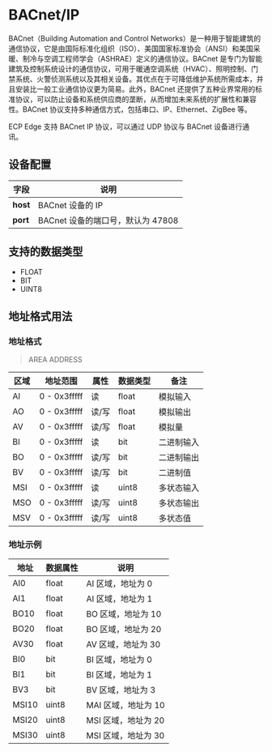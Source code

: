 # BACnet/IP

BACnet（Building Automation and Control Networks）是一种用于智能建筑的通信协议，它是由国际标准化组织（ISO）、美国国家标准协会（ANSI）和美国采暖、制冷与空调工程师学会（ASHRAE）定义的通信协议。BACnet 是专门为智能建筑及控制系统设计的通信协议，可用于暖通空调系统（HVAC）、照明控制、门禁系统、火警侦测系统以及其相关设备。其优点在于可降低维护系统所需成本，并且安装比一般工业通信协议更为简易。此外，BACnet 还提供了五种业界常用的标准协议，可以防止设备和系统供应商的垄断，从而增加未来系统的扩展性和兼容性。BACnet 协议支持多种通信方式，包括串口、IP、Ethernet、ZigBee 等。

ECP Edge 支持 BACnet IP 协议，可以通过 UDP 协议与 BACnet 设备进行通讯。


## 设备配置

| 字段      | 说明                            |
|--------- | ------------------------------ |
| **host** | BACnet 设备的 IP                |
| **port** | BACnet 设备的端口号，默认为 47808 |

## 支持的数据类型

* FLOAT
* BIT
* UINT8

## 地址格式用法

### 地址格式

> AREA ADDRESS</span>

| 区域  | 地址范围      | 属性    | 数据类型 |  备注        |
| ---- | ------------ | ------ | ------- | ----------- |
| AI   | 0 - 0x3fffff | 读     | float   | 模拟输入      |
| AO   | 0 - 0x3fffff | 读/写  | float   | 模拟输出      |
| AV   | 0 - 0x3fffff | 读/写  | float   | 模拟量        |
| BI   | 0 - 0x3fffff | 读     | bit     | 二进制输入     |
| BO   | 0 - 0x3fffff | 读/写  | bit      | 二进制输出    |
| BV   | 0 - 0x3fffff | 读/写  | bit      | 二进制值      |
| MSI  | 0 - 0x3fffff | 读     | uint8      | 多状态输入    |
| MSO  | 0 - 0x3fffff | 读/写  | uint8      | 多状态输出    |
| MSV  | 0 - 0x3fffff | 读/写  | uint8      | 多状态值     |

### 地址示例

| 地址    | 数据属性 | 说明              |
| ------ | ------- | ---------------- |
| AI0    | float   | AI 区域，地址为 0  |
| AI1    | float   | AI 区域，地址为 1  |
| BO10   | float   | BO 区域，地址为 10 |
| BO20   | float   | BO 区域，地址为 20 |
| AV30   | float   | AV 区域，地址为 30 |
| BI0    | bit     | BI 区域，地址为 0  |
| BI1    | bit     | BI 区域，地址为 1  |
| BV3    | bit     | BV 区域，地址为 3  |
| MSI10  | uint8     | MAI 区域，地址为 10 |
| MSI20  | uint8     | MSI 区域，地址为 20 |
| MSI30  | uint8     | MSI 区域，地址为 30 |